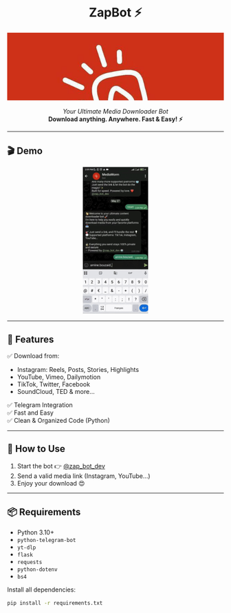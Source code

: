 <h1 align="center">ZapBot ⚡</h1>
<p align="center">
  <a href="https://t.me/MediawormBot">
    <img src="./public/image.PNG" alt="Try the bot" />
  </a>
</p>

<p align="center">
  <i>Your Ultimate Media Downloader Bot</i><br>
  <b>Download anything. Anywhere. Fast & Easy! ⚡</b>
</p>

---

## 🎬 Demo

<p align="center">
  <img src="./public/video.gif" alt="Bot Demo" width="30%">
</p>

---

## 📌 Features

✅ Download from:
- Instagram: Reels, Posts, Stories, Highlights  
- YouTube, Vimeo, Dailymotion  
- TikTok, Twitter, Facebook  
- SoundCloud, TED & more...

✅ Telegram Integration  
✅ Fast and Easy  
✅ Clean & Organized Code (Python)

---

## 🚀 How to Use

1. Start the bot 👉 [@zap_bot_dev](https://t.me/zap_bot_dev)  
2. Send a valid media link (Instagram, YouTube...)  
3. Enjoy your download 😍

---

## 📦 Requirements

- Python 3.10+
- `python-telegram-bot`
- `yt-dlp`
- `flask`
- `requests`
- `python-dotenv`
- `bs4`

Install all dependencies:

```bash
pip install -r requirements.txt
